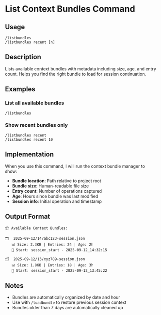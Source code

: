 # List Context Bundles Command

## Usage
```
/listbundles
/listbundles recent [n]
```

## Description
Lists available context bundles with metadata including size, age, and entry count. Helps you find the right bundle to load for session continuation.

## Examples

### List all available bundles
```
/listbundles
```

### Show recent bundles only
```
/listbundles recent
/listbundles recent 10
```

## Implementation

When you use this command, I will run the context bundle manager to show:

- **Bundle location**: Path relative to project root
- **Bundle size**: Human-readable file size  
- **Entry count**: Number of operations captured
- **Age**: Hours since bundle was last modified
- **Session info**: Initial operation and timestamp

## Output Format

```
📦 Available Context Bundles:

🗂️  2025-09-12/14/abc123-session.json
   📊 Size: 2.3KB | Entries: 24 | Age: 2h
   🔄 Start: session_start - 2025-09-12_14:32:15

🗂️  2025-09-12/13/xyz789-session.json  
   📊 Size: 1.8KB | Entries: 18 | Age: 3h
   🔄 Start: session_start - 2025-09-12_13:45:22
```

## Notes

- Bundles are automatically organized by date and hour
- Use with `/loadbundle` to restore previous session context
- Bundles older than 7 days are automatically cleaned up